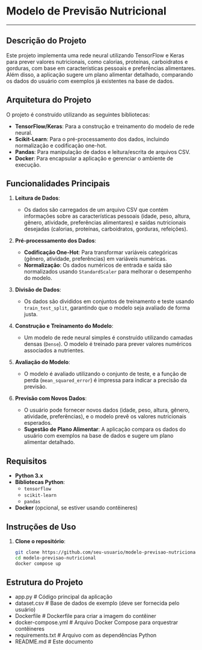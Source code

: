 # Modelo de Previsão Nutricional

---

## Descrição do Projeto

Este projeto implementa uma rede neural utilizando TensorFlow e Keras para prever valores nutricionais, como calorias, proteínas, carboidratos e gorduras, com base em características pessoais e preferências alimentares. Além disso, a aplicação sugere um plano alimentar detalhado, comparando os dados do usuário com exemplos já existentes na base de dados.

## Arquitetura do Projeto

O projeto é construído utilizando as seguintes bibliotecas:

- **TensorFlow/Keras**: Para a construção e treinamento do modelo de rede neural.
- **Scikit-Learn**: Para o pré-processamento dos dados, incluindo normalização e codificação one-hot.
- **Pandas**: Para manipulação de dados e leitura/escrita de arquivos CSV.
- **Docker**: Para encapsular a aplicação e gerenciar o ambiente de execução.

## Funcionalidades Principais

1. **Leitura de Dados**:
   - Os dados são carregados de um arquivo CSV que contém informações sobre as características pessoais (idade, peso, altura, gênero, atividade, preferências alimentares) e saídas nutricionais desejadas (calorias, proteínas, carboidratos, gorduras, refeições).

2. **Pré-processamento dos Dados**:
   - **Codificação One-Hot**: Para transformar variáveis categóricas (gênero, atividade, preferências) em variáveis numéricas.
   - **Normalização**: Os dados numéricos de entrada e saída são normalizados usando `StandardScaler` para melhorar o desempenho do modelo.

3. **Divisão de Dados**:
   - Os dados são divididos em conjuntos de treinamento e teste usando `train_test_split`, garantindo que o modelo seja avaliado de forma justa.

4. **Construção e Treinamento do Modelo**:
   - Um modelo de rede neural simples é construído utilizando camadas densas (`Dense`). O modelo é treinado para prever valores numéricos associados a nutrientes.

5. **Avaliação do Modelo**:
   - O modelo é avaliado utilizando o conjunto de teste, e a função de perda (`mean_squared_error`) é impressa para indicar a precisão da previsão.

6. **Previsão com Novos Dados**:
   - O usuário pode fornecer novos dados (idade, peso, altura, gênero, atividade, preferências), e o modelo prevê os valores nutricionais esperados.
   - **Sugestão de Plano Alimentar**: A aplicação compara os dados do usuário com exemplos na base de dados e sugere um plano alimentar detalhado.

## Requisitos

- **Python 3.x**
- **Bibliotecas Python**:
  - `tensorflow`
  - `scikit-learn`
  - `pandas`
- **Docker** (opcional, se estiver usando contêineres)

## Instruções de Uso

1. **Clone o repositório**:

   ```bash
   git clone https://github.com/seu-usuario/modelo-previsao-nutricional.git
   cd modelo-previsao-nutricional
   docker compose up
   ```

## Estrutura do Projeto
- app.py                  # Código principal da aplicação
- dataset.csv             # Base de dados de exemplo (deve ser fornecida pelo usuário)
- Dockerfile              # Dockerfile para criar a imagem do contêiner
- docker-compose.yml      # Arquivo Docker Compose para orquestrar contêineres
- requirements.txt        # Arquivo com as dependências Python
- README.md               # Este documento

